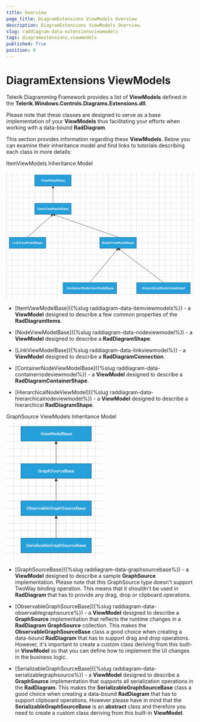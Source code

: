 ```yaml
---
title: Overview
page_title: DiagramExtensions ViewModels Overview
description: DiagramExtensions ViewModels Overview.
slug: raddiagram-data-extensionsviewmodels
tags: diagramextensions,viewmodels
published: True
position: 0
---
```


# DiagramExtensions ViewModels

Telerik Diagramming Framework provides a list of __ViewModels__ defined in the __Telerik.Windows.Controls.Diagrams.Extensions.dll__. 

Please note that these classes are designed to serve as a base implementation of your __ViewModels__ thus facilitating your efforts when working with a data-bound __RadDiagram__. 
	  

This section provides information regarding these __ViewModels__. Below you can examine their inheritance model and find links to tutorials describing each class in more details:
		

ItemViewModels Inheritance Model

![raddiagram-data-itemviewmodels-hierarchy](images/raddiagram-data-itemviewmodels-hierarchy.png)

* [ItemViewModelBase]({%slug raddiagram-data-itemviewmodels%}) - a __ViewModel__ designed to describe a few common properties of the __RadDiagramItems__.
			

* [NodeViewModelBase]({%slug raddiagram-data-nodeviewmodel%}) - a __ViewModel__ designed to describe a __RadDiagramShape__.
		  

* [LinkViewModelBase]({%slug raddiagram-data-linkviewmodel%}) - a __ViewModel__ designed to describe a __RadDiagramConnection__.
			

* [ContainerNodeViewModelBase]({%slug raddiagram-data-containernodeviewmodel%}) - a __ViewModel__ designed to describe a __RadDiagramContainerShape__.
			

* [HierarchicalNodeViewModel]({%slug raddiagram-data-hierarchicalnodeviewmodel%}) - a __ViewModel__ designed to describe a hierarchical __RadDiagramShape__.
			

GraphSource ViewModels Inheritance Model
![raddiagram-data-graphsource-hierarchy](images/raddiagram-data-graphsource-hierarchy.png)

* [GraphSourceBase]({%slug raddiagram-data-graphsourcebase%}) - a __ViewModel__ designed to describe a sample __GraphSource__ implementation. Please note that this GraphSource type doesn't support TwoWay binding operation. This means that it shouldn't be used in __RadDiagram__ that has to provide any drag, drop or clipboard operations.
			

* [ObservableGraphSourceBase]({%slug raddiagram-data-observablegraphsource%}) - a __ViewModel__ designed to describe a __GraphSource__ implementation that reflects the runtime changes in a __RadDiagram GraphSource__ collection. This makes the __ObservableGraphSourceBase__ class a good choice when creating a data-bound __RadDiagram__ that has to support drag and drop operations. However, it's important to create a custom class deriving from this built-in __ViewModel__ so that you can define how to implement the UI changes in the business logic.
			

* [SerializableGraphSourceBase]({%slug raddiagram-data-serializablegraphsource%}) - a __ViewModel__ designed to describe a __GraphSource__ implementation that supports all serialization operations in the __RadDiagram__. This makes the __SerializableGraphSourceBase__ class a good choice when creating a data-bound __RadDiagram__ that has to support clipboard operations. However please have in mind that the __SerializableGraphSourceBase__ is an __abstract__ class and therefore you need to create a custom class deriving from this built-in __ViewModel__.
			
